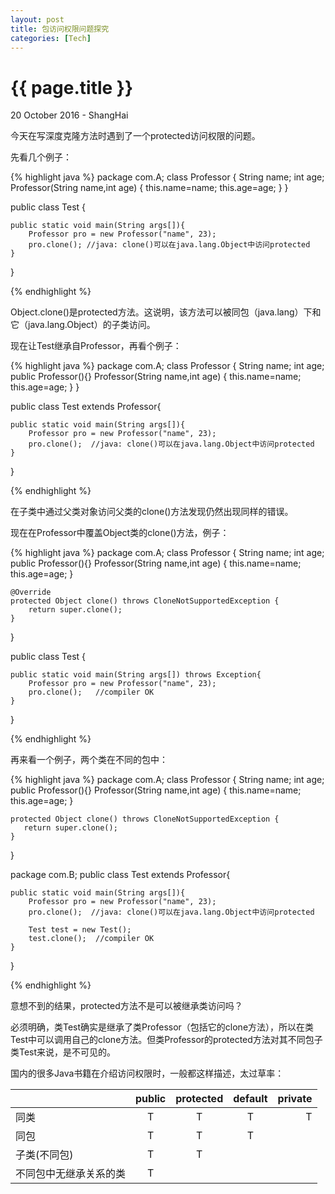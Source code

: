```yaml
---
layout: post
title: 包访问权限问题探究
categories: [Tech]
---
```


{{ page.title }}
================

<p class="meta">20 October 2016 - ShangHai</p>

今天在写深度克隆方法时遇到了一个protected访问权限的问题。

先看几个例子：

{% highlight java %}
package com.A;
class Professor
{
    String name;
    int age;
    Professor(String name,int age)
    {
        this.name=name;
        this.age=age;
    }
}

public class Test {

    public static void main(String args[]){
        Professor pro = new Professor("name", 23);
        pro.clone(); //java: clone()可以在java.lang.Object中访问protected
    }
}

{% endhighlight %}

Object.clone()是protected方法。这说明，该方法可以被同包（java.lang）下和它（java.lang.Object）的子类访问。

现在让Test继承自Professor，再看个例子：

{% highlight java %}
package com.A;
class Professor
{
    String name;
    int age;
    public Professor(){}
    Professor(String name,int age)
    {
        this.name=name;
        this.age=age;
    }
}

public class Test extends Professor{

    public static void main(String args[]){
        Professor pro = new Professor("name", 23);
        pro.clone();  //java: clone()可以在java.lang.Object中访问protected
    }
}

{% endhighlight %}

在子类中通过父类对象访问父类的clone()方法发现仍然出现同样的错误。

现在在Professor中覆盖Object类的clone()方法，例子：

{% highlight java %}
package com.A;
class Professor
{
    String name;
    int age;
    public Professor(){}
    Professor(String name,int age)
    {
        this.name=name;
        this.age=age;
    }

    @Override
    protected Object clone() throws CloneNotSupportedException {
        return super.clone();
    }
}

public class Test {

    public static void main(String args[]) throws Exception{
        Professor pro = new Professor("name", 23);
        pro.clone();   //compiler OK
    }
}

{% endhighlight %}

再来看一个例子，两个类在不同的包中：

{% highlight java %}
package com.A;
class Professor
{
    String name;
    int age;
    public Professor(){}
    Professor(String name,int age)
    {
        this.name=name;
        this.age=age;
    }

    protected Object clone() throws CloneNotSupportedException {
	   return super.clone();
	}
}

package com.B;
public class Test extends Professor{

    public static void main(String args[]){
        Professor pro = new Professor("name", 23);
        pro.clone();  //java: clone()可以在java.lang.Object中访问protected

        Test test = new Test();
		test.clone();  //compiler OK
    }
}

{% endhighlight %}

意想不到的结果，protected方法不是可以被继承类访问吗？

必须明确，类Test确实是继承了类Professor（包括它的clone方法），所以在类Test中可以调用自己的clone方法。但类Professor的protected方法对其不同包子类Test来说，是不可见的。

国内的很多Java书籍在介绍访问权限时，一般都这样描述，太过草率：

| 		        		| public        | protected	    | default       | private  |
| --------------------  |:-------------:|:-------------:|:-------------:|---------:|
| 同类	        		|	T			|T				|			   T| 		  T|
| 同包	        		|	T			|T				|			   T| 		   |
| 子类(不同包)   			|	T			|T				|			   | 		  |
| 不同包中无继承关系的类   |	T			|				|			   | 		  |